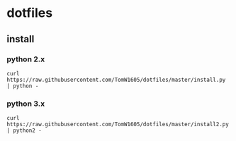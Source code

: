 # dotfiles

## install
### python 2.x
`curl https://raw.githubusercontent.com/TomW1605/dotfiles/master/install.py | python -`
### python 3.x
`curl https://raw.githubusercontent.com/TomW1605/dotfiles/master/install2.py | python2 -`
